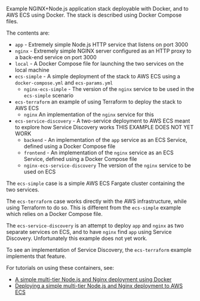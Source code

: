 Example NGINX+Node.js application stack deployable with Docker, and to AWS ECS using Docker.  The stack is described using Docker Compose files.

The contents are:

* `app` - Extremely simple Node.js HTTP service that listens on port 3000
* `nginx` - Extremely simple NGINX server configured as an HTTP proxy to a back-end service on port 3000
* `local` - A Docker Compose file for launching the two services on the local machine
* `ecs-simple` - A simple deployment of the stack to AWS ECS using a `docker-compose.yml` and `ecs-params.yml`
    * `nginx-ecs-simple` - The version of the `nginx` service to be used in the `ecs-simple` scenario
* `ecs-terraform` an example of using Terraform to deploy the stack to AWS ECS
    * `nginx` An implementation of the `nginx` service for this
* `ecs-service-discovery` - A two-service deployment to AWS ECS meant to explore how Service Discovery works THIS EXAMPLE DOES NOT YET WORK
    * `backend` - An implementation of the `app` service as an ECS Service, defined using a Docker Compose file
    * `frontend` - An implementation of the `nginx` service as an ECS Service, defined using a Docker Compose file
    * `nginx-ecs-service-discovery` The version of the `nginx` service to be used on ECS

The `ecs-simple` case is a simple AWS ECS Fargate cluster containing the two services.

The `ecs-terraform` case works directly with the AWS infrastructure, while using Terraform to do so.  This is different from the `ecs-simple` example which relies on a Docker Compose file.  

The `ecs-service-discovery` is an attempt to deploy `app` and `nginx` as two separate services on ECS, and to have `nginx` find `app` using Service Discovery.  Unfortunately this example does not yet work.

To see an implementation of Service Discovery, the `ecs-terraform` example implements that feature.

For tutorials on using these containers, see:

* [A simple multi-tier Node.js and Nginx deployment using Docker](https://techsparx.com/nodejs/docker/simple-node-docker-app.html)
* [Deploying a simple multi-tier Node.js and Nginx deployment to AWS ECS](https://techsparx.com/nodejs/docker/simple-node-deploy-aws-ecs.html)
